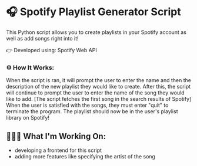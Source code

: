 # 🎧 Spotify Playlist Generator Script
This Python script allows you to create playlists in your Spotify account as well as add songs right into it!

👉 Developed using: Spotify Web API

### ⚙️ How It Works:
When the script is ran, it will prompt the user to enter the name and then the description of the new playlist they would like to create.
After this, the script will continue to prompt the user to enter the name of the song they would like to add. [The script fetches the first song in the search results of Spotify]
When the user is satisfied with the songs, they must enter "quit" to terminate the program.
The playlist should now be in the user's playlist library on Spotify!

## 👩🏻‍💻 What I'm Working On:
- developing a frontend for this script
- adding more features like specifying the artist of the song
